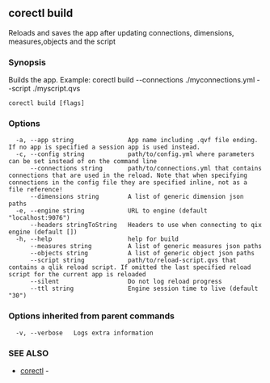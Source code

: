 ## corectl build

Reloads and saves the app after updating connections, dimensions, measures,objects and the script

### Synopsis

Builds the app. Example: corectl build --connections ./myconnections.yml --script ./myscript.qvs
			


```
corectl build [flags]
```

### Options

```
  -a, --app string               App name including .qvf file ending. If no app is specified a session app is used instead.
  -c, --config string            path/to/config.yml where parameters can be set instead of on the command line
      --connections string       path/to/connections.yml that contains connections that are used in the reload. Note that when specifying connections in the config file they are specified inline, not as a file reference!
      --dimensions string        A list of generic dimension json paths
  -e, --engine string            URL to engine (default "localhost:9076")
      --headers stringToString   Headers to use when connecting to qix engine (default [])
  -h, --help                     help for build
      --measures string          A list of generic measures json paths
      --objects string           A list of generic object json paths
      --script string            path/to/reload-script.qvs that contains a qlik reload script. If omitted the last specified reload script for the current app is reloaded
      --silent                   Do not log reload progress
      --ttl string               Engine session time to live (default "30")
```

### Options inherited from parent commands

```
  -v, --verbose   Logs extra information
```

### SEE ALSO

* [corectl](corectl.md)	 - 

